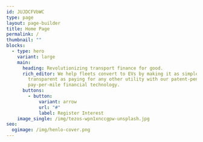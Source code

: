 ```yaml
---
id: JUJDCFVbWC
type: page
layout: page-builder
title: Home Page
permalink: /
thumbnail: ""
blocks:
  - type: hero
    variant: large
    main:
      heading: Revolutionizing transport finance for good.
      rich_editor: We help fleets convert to EVs by making it as simple, easy and
        transparent as paying for any other utility with our patent-pending
        pay-per-mile financial technology.
      buttons:
        - button:
            variant: arrow
            url: "#"
            label: Register Interest
    image_single: /img/tezos-wpn1xnccgpw-unsplash.jpg
seo:
  ogimage: /img/henlo-cover.png
---
```

